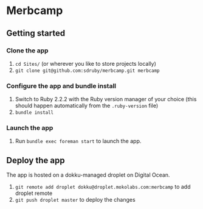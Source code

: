 Merbcamp
========

## Getting started

### Clone the app
1. `cd Sites/` (or wherever you like to store projects locally)
2. `git clone git@github.com:sdruby/merbcamp.git merbcamp`

### Configure the app and bundle install
1. Switch to Ruby 2.2.2 with the Ruby version manager of your choice (this
should happen automatically from the `.ruby-version` file)
2. `bundle install`

### Launch the app
1. Run `bundle exec foreman start` to launch the app.

## Deploy the app
The app is hosted on a dokku-managed droplet on Digital Ocean.

1. `git remote add droplet dokku@droplet.mokolabs.com:merbcamp` to add droplet remote
2. `git push droplet master` to deploy the changes
